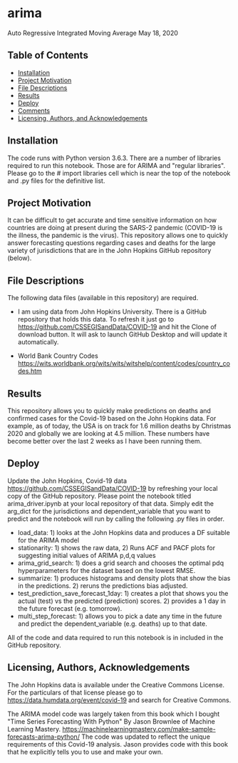 # arima
Auto Regressive Integrated Moving Average
May 18, 2020


## Table of Contents

- [Installation](#installation)
- [Project Motivation](#motivation)
- [File Descriptions](#files)
- [Results](#results)
- [Deploy](#deploy)
- [Comments](#comments)
- [Licensing, Authors, and Acknowledgements](#licensing)


## Installation <a name="installation"></a>

The code runs with Python version 3.6.3. There are a number of libraries required to run this notebook. Those are for ARIMA and "regular libraries". Please go to the # import libraries cell which is near the top of the notebook and .py files for the definitive list.


## Project Motivation<a name="motivation"></a>

It can be difficult to get accurate  and time sensitive information on how countries are doing at present during the SARS-2 pandemic (COVID-19 is the illness, the pandemic is the virus).  This repository allows one to quickly answer forecasting questions regarding cases and deaths for the large variety of jurisdictions that are in the John Hopkins GitHub repository (below).


## File Descriptions <a name="files"></a>

The following data files (available in this repository) are required.

- I am using data from John Hopkins University. There is a GitHub repository that holds this data. To refresh it just go to https://github.com/CSSEGISandData/COVID-19 and hit the Clone of download button. It will ask to launch GitHub Desktop and will update it automatically.

- World Bank Country Codes
https://wits.worldbank.org/wits/wits/witshelp/content/codes/country_codes.htm


## Results<a name="results"></a>

This repository allows you to quickly make predictions on deaths and confirmed cases for the Covid-19 based on the John Hopkins data. For example, as of today, the USA is on track for 1.6 million deaths by Christmas 2020 and globally we are looking at 4.5 million. These numbers have become better over the last 2 weeks as I have been running them.


## Deploy<a name="deploy"></a>

Update the John Hopkins, Covid-19 data https://github.com/CSSEGISandData/COVID-19 by refreshing your local copy of the GitHub repository. Please point the notebook titled arima_driver.ipynb at your local repository of that data. Simply edit the arg_dict for the jurisdictions and dependent_variable that you want to predict and the notebook will run by calling the following .py files in order.
- load_data: 1) looks at the John Hopkins data and produces a DF suitable for the ARIMA model
- stationarity: 1) shows the raw data, 2) Runs ACF and PACF plots for suggesting initial values of ARIMA p,d,q values
- arima_grid_search: 1) does a grid search and chooses the optimal pdq hyperparameters for the dataset based on the lowest RMSE.
- summarize: 1) produces histograms and density plots that show the bias in the predictions. 2) reruns the predictions bias adjusted.
- test_prediction_save_forecast_1day: 1) creates a plot that shows you the actual (test) vs the predicted (prediction) scores. 2) provides a 1 day in the future forecast (e.g. tomorrow).
- multi_step_forecast: 1) allows you to pick a date any time in the future and predict the dependent_variable (e.g. deaths) up to that date.

All of the code and data required to run this notebook is in included in the GitHub repository.


## Licensing, Authors, Acknowledgements<a name="licensing"></a>

The John Hopkins data is available under the Creative Commons License. For the particulars of that license please go to https://data.humdata.org/event/covid-19 and search for Creative Commons.

The ARIMA model code was largely taken from this book which I bought "Time Series Forecasting With Python" By Jason Brownlee of Machine Learning Mastery. https://machinelearningmastery.com/make-sample-forecasts-arima-python/ The code was updated to reflect the unique requirements of this Covid-19 analysis. Jason provides code with this book that he explicitly tells you to use and make your own.
